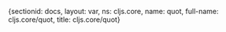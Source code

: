 {sectionid: docs, layout: var, ns: cljs.core, name: quot, full-name: cljs.core/quot,
  title: cljs.core/quot}
